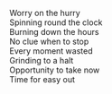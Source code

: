 Worry on the hurry  
Spinning round the clock  
Burning down the hours  
No clue when to stop  
Every moment wasted  
Grinding to a halt  
Opportunity to take now  
Time for easy out  
